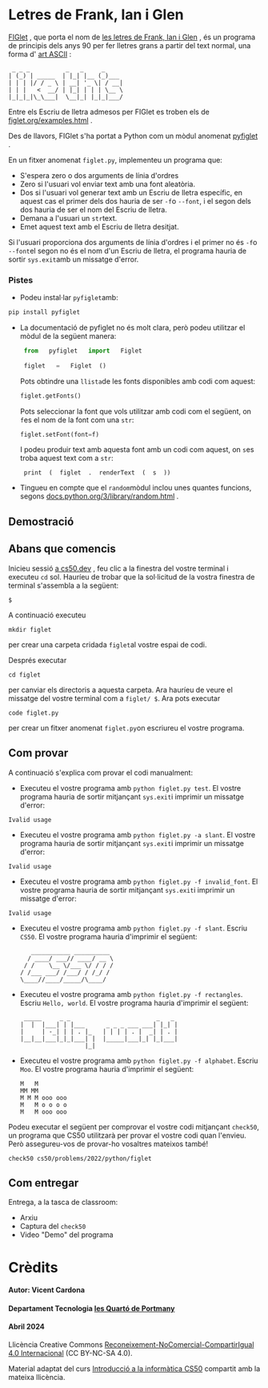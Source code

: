 # Letres de Frank, Ian i Glen

[FIGlet](https://es.wikipedia.org/wiki/FIGlet) , que porta el nom de [les letres de Frank, Ian i Glen](http://www.figlet.org/faq.html) , és un programa de principis dels anys 90 per fer lletres grans a partir del text normal, una forma d' [art ASCII](https://en.wikipedia.org/wiki/ASCII_art) :

```
 _ _ _          _   _     _  
| (_) | _____  | |_| |__ (_)___  
| | | |/ / _ \ | __| '_ \| / __|  
| | |   <  __/ | |_| | | | \__ \  
|_|_|_|\_\___|  \__|_| |_|_|___/  
```

Entre els Escriu de lletra admesos per FIGlet es troben els de [figlet.org/examples.html](http://www.figlet.org/examples.html) .

Des de llavors, FIGlet s'ha portat a Python com un mòdul anomenat [pyfiglet](https://pypi.org/project/pyfiglet/0.7/) .

En un fitxer anomenat `figlet.py`, implementeu un programa que:

-   S'espera zero o dos arguments de línia d'ordres
-   Zero si l'usuari vol enviar text amb una font aleatòria.
-   Dos si l'usuari vol generar text amb un Escriu de lletra específic, en aquest cas el primer dels dos hauria de ser `-f`o `--font`, i el segon dels dos hauria de ser el nom del Escriu de lletra.
-   Demana a l'usuari un `str`text.
-   Emet aquest text amb el Escriu de lletra desitjat.

Si l'usuari proporciona dos arguments de línia d'ordres i el primer no és `-f`o `--font`el segon no és el nom d'un Escriu de lletra, el programa hauria de sortir `sys.exit`amb un missatge d'error.

### Pistes

-   Podeu instal·lar `pyfiglet`amb:
```python
pip install pyfiglet
```
-   La documentació de pyfiglet no és molt clara, però podeu utilitzar el mòdul de la següent manera:
    
    ``` python
     from   pyfiglet   import   Figlet   
      
     figlet   =   Figlet  () 
    ```
    Pots obtindre una `llista`de les fonts disponibles amb codi com aquest:
    ``` python
    figlet.getFonts()
    ```
    Pots seleccionar la font que vols utilitzar amb codi com el següent, on `f`es el nom de la font com una `str`:
    ```python
    figlet.setFont(font=f)
    ```
    
    I podeu produir text amb aquesta font amb un codi com aquest, on `s`es troba aquest text com a `str`:
    
    ```
     print  (  figlet  .  renderText  (  s  )) 
-   Tingueu en compte que el `random`mòdul inclou unes quantes funcions, segons [docs.python.org/3/library/random.html](https://docs.python.org/3/library/random.html) .
  

## Demostració

<script async="" data-autoplay="1" data-cols="80" data-loop="1" data-rows="12" id="asciicast-LIo5QcHpUiXepVFiL4fTBwmuE" src="https://asc
iinema.org/a/LIo5QcHpUiXepVFiL4fTBwmuE.js"></script>


## Abans que comencis

Inicieu sessió [a cs50.dev](https://cs50.dev/) , feu clic a la finestra del vostre terminal i executeu `cd` sol. Hauríeu de trobar que la sol·licitud de la vostra finestra de terminal s'assembla a la següent:
```
$
```
A continuació executeu
```
mkdir figlet
```
per crear una carpeta cridada `figlet`al vostre espai de codi.

Després executar
```
cd figlet
```
per canviar els directoris a aquesta carpeta. Ara hauríeu de veure el missatge del vostre terminal com a `figlet/ $`. Ara pots executar
```
code figlet.py
```

per crear un fitxer anomenat `figlet.py`on escriureu el vostre programa.

## Com provar

A continuació s'explica com provar el codi manualment:

-   Executeu el vostre programa amb `python figlet.py test`. El vostre programa hauria de sortir mitjançant `sys.exit`i imprimir un missatge d'error:
  ```
Ivalid usage
```
-   Executeu el vostre programa amb `python figlet.py -a slant`. El vostre programa hauria de sortir mitjançant `sys.exit`i imprimir un missatge d'error:
   ```
Ivalid usage
```
-   Executeu el vostre programa amb `python figlet.py -f invalid_font`. El vostre programa hauria de sortir mitjançant `sys.exit`i imprimir un missatge d'error:
```
Ivalid usage
```
-   Executeu el vostre programa amb `python figlet.py -f slant`. Escriu `CS50`. El vostre programa hauria d'imprimir el següent:
    
    ```
       ___________ __________   
      / ____/ ___// ____/ __ \  
     / /    \__ \/___ \/ / / /  
    / /___ ___/ /___/ / /_/ /   
    \____//____/_____/\____/    
    ```
    
-   Executeu el vostre programa amb `python figlet.py -f rectangles`. Escriu `Hello, world`. El vostre programa hauria d'imprimir el següent:
    
    ```
     _____     _ _                        _   _   
    |  |  |___| | |___      _ _ _ ___ ___| |_| |  
    |     | -_| | | . |_   | | | | . |  _| | . |  
    |__|__|___|_|_|___| |  |_____|___|_| |_|___|  
                      |_|                         
    ```
    
-   Executeu el vostre programa amb `python figlet.py -f alphabet`. Escriu `Moo`. El vostre programa hauria d'imprimir el següent:
    
    ```
    M   M           
    MM MM           
    M M M ooo ooo   
    M   M o o o o   
    M   M ooo ooo                       
    ```
    

Podeu executar el següent per comprovar el vostre codi mitjançant `check50`, un programa que CS50 utilitzarà per provar el vostre codi quan l'envieu. Però assegureu-vos de provar-ho vosaltres mateixos també!

```
check50 cs50/problems/2022/python/figlet
```

## Com entregar

Entrega, a la tasca de classroom:

- Arxiu
- Captura del `check50`
- Video "Demo" del programa

# Crèdits
#### Autor:  Vicent Cardona
#### Departament Tecnologia [Ies Quartó de Portmany](http://iesquartodeportmany.es/)
#### Abril 2024


Llicència Creative Commons [Reconeixement-NoComercial-CompartirIgual 4.0 Internacional](https://creativecommons.org/licenses/by-nc-sa/4.0/) (CC BY-NC-SA 4.0).

Material adaptat del curs  [Introducció a la informàtica CS50](https://cs50.harvard.edu/x/2024/) compartit amb la mateixa llicència.
